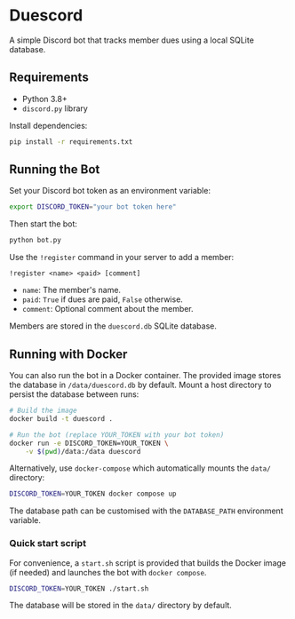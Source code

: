 # Duescord

A simple Discord bot that tracks member dues using a local SQLite database.

## Requirements

- Python 3.8+
- `discord.py` library

Install dependencies:

```bash
pip install -r requirements.txt
```

## Running the Bot

Set your Discord bot token as an environment variable:

```bash
export DISCORD_TOKEN="your bot token here"
```

Then start the bot:

```bash
python bot.py
```

Use the `!register` command in your server to add a member:

```
!register <name> <paid> [comment]
```

- `name`: The member's name.
- `paid`: `True` if dues are paid, `False` otherwise.
- `comment`: Optional comment about the member.

Members are stored in the `duescord.db` SQLite database.

## Running with Docker

You can also run the bot in a Docker container. The provided image
stores the database in `/data/duescord.db` by default. Mount a host
directory to persist the database between runs:

```bash
# Build the image
docker build -t duescord .

# Run the bot (replace YOUR_TOKEN with your bot token)
docker run -e DISCORD_TOKEN=YOUR_TOKEN \
    -v $(pwd)/data:/data duescord

```

Alternatively, use `docker-compose` which automatically mounts the
`data/` directory:

```bash
DISCORD_TOKEN=YOUR_TOKEN docker compose up
```

The database path can be customised with the `DATABASE_PATH`
environment variable.

### Quick start script

For convenience, a `start.sh` script is provided that builds the Docker
image (if needed) and launches the bot with `docker compose`.

```bash
DISCORD_TOKEN=YOUR_TOKEN ./start.sh
```

The database will be stored in the `data/` directory by default.
